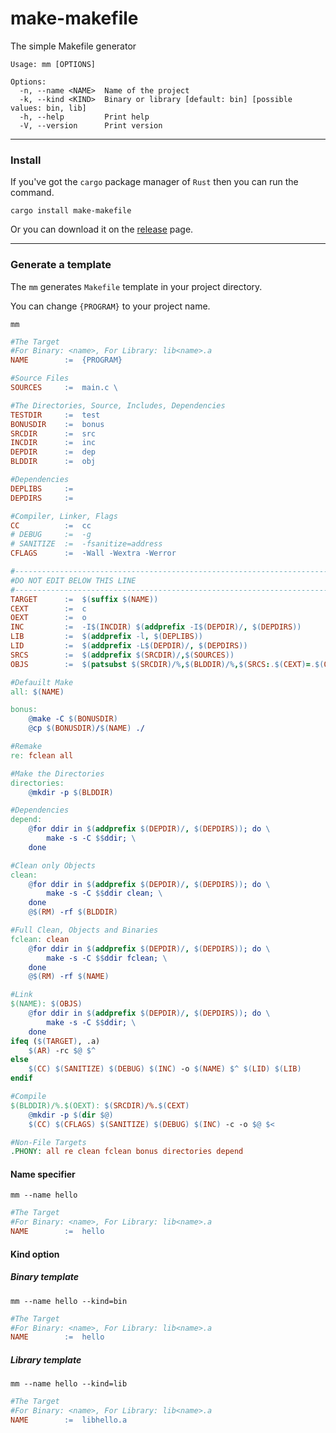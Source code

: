 # make-makefile

The simple Makefile generator

```shell
Usage: mm [OPTIONS]

Options:
  -n, --name <NAME>  Name of the project
  -k, --kind <KIND>  Binary or library [default: bin] [possible values: bin, lib]
  -h, --help         Print help
  -V, --version      Print version
```

---

### Install

If you've got the `cargo` package manager of `Rust` then you can run the command.

```shell
cargo install make-makefile
```

Or you can download it on the [release](https://github.com/seongs1024/make-makefile/releases) page.

---

### Generate a template

The `mm` generates `Makefile` template in your project directory.

You can change `{PROGRAM}` to your project name.

```shell
mm 
```

```Makefile
#The Target
#For Binary: <name>, For Library: lib<name>.a
NAME		:=	{PROGRAM}

#Source Files
SOURCES		:=	main.c \

#The Directories, Source, Includes, Dependencies
TESTDIR		:=	test
BONUSDIR	:=	bonus
SRCDIR		:=	src
INCDIR		:=	inc
DEPDIR		:=	dep
BLDDIR		:=	obj

#Dependencies
DEPLIBS		:=	
DEPDIRS		:=	

#Compiler, Linker, Flags
CC			:=	cc
# DEBUG		:=	-g
# SANITIZE	:=	-fsanitize=address
CFLAGS		:=	-Wall -Wextra -Werror

#-------------------------------------------------------------------------------
#DO NOT EDIT BELOW THIS LINE
#-------------------------------------------------------------------------------
TARGET		:=	$(suffix $(NAME))
CEXT		:=	c
OEXT		:=	o
INC			:=	-I$(INCDIR) $(addprefix -I$(DEPDIR)/, $(DEPDIRS))
LIB			:=	$(addprefix -l, $(DEPLIBS))
LID			:=	$(addprefix -L$(DEPDIR)/, $(DEPDIRS))
SRCS		:=	$(addprefix $(SRCDIR)/,$(SOURCES))
OBJS		:=	$(patsubst $(SRCDIR)/%,$(BLDDIR)/%,$(SRCS:.$(CEXT)=.$(OEXT)))

#Defauilt Make
all: $(NAME)

bonus: 
	@make -C $(BONUSDIR)
	@cp $(BONUSDIR)/$(NAME) ./

#Remake
re: fclean all

#Make the Directories
directories:
	@mkdir -p $(BLDDIR)

#Dependencies
depend:
	@for ddir in $(addprefix $(DEPDIR)/, $(DEPDIRS)); do \
		make -s -C $$ddir; \
	done

#Clean only Objects
clean:
	@for ddir in $(addprefix $(DEPDIR)/, $(DEPDIRS)); do \
		make -s -C $$ddir clean; \
	done
	@$(RM) -rf $(BLDDIR)

#Full Clean, Objects and Binaries
fclean: clean
	@for ddir in $(addprefix $(DEPDIR)/, $(DEPDIRS)); do \
		make -s -C $$ddir fclean; \
	done
	@$(RM) -rf $(NAME)

#Link
$(NAME): $(OBJS)
	@for ddir in $(addprefix $(DEPDIR)/, $(DEPDIRS)); do \
		make -s -C $$ddir; \
	done
ifeq ($(TARGET), .a)
	$(AR) -rc $@ $^
else
	$(CC) $(SANITIZE) $(DEBUG) $(INC) -o $(NAME) $^ $(LID) $(LIB)
endif

#Compile
$(BLDDIR)/%.$(OEXT): $(SRCDIR)/%.$(CEXT) 
	@mkdir -p $(dir $@)
	$(CC) $(CFLAGS) $(SANITIZE) $(DEBUG) $(INC) -c -o $@ $<

#Non-File Targets
.PHONY: all re clean fclean bonus directories depend
```

#### Name specifier

```shell
mm --name hello
```

```Makefile
#The Target
#For Binary: <name>, For Library: lib<name>.a
NAME		:=	hello
```

#### Kind option

##### Binary template

```shell
mm --name hello --kind=bin
```

```Makefile
#The Target
#For Binary: <name>, For Library: lib<name>.a
NAME		:=	hello
```

##### Library template

```shell
mm --name hello --kind=lib
```

```Makefile
#The Target
#For Binary: <name>, For Library: lib<name>.a
NAME		:=	libhello.a
```